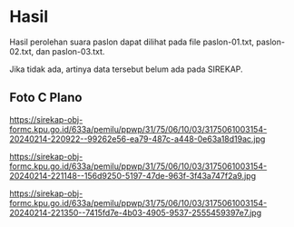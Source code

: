 # Hasil

Hasil perolehan suara paslon dapat dilihat pada file paslon-01.txt, paslon-02.txt, dan paslon-03.txt.

Jika tidak ada, artinya data tersebut belum ada pada SIREKAP.

## Foto C Plano

https://sirekap-obj-formc.kpu.go.id/633a/pemilu/ppwp/31/75/06/10/03/3175061003154-20240214-220922--99262e56-ea79-487c-a448-0e63a18d19ac.jpg

https://sirekap-obj-formc.kpu.go.id/633a/pemilu/ppwp/31/75/06/10/03/3175061003154-20240214-221148--156d9250-5197-47de-963f-3f43a747f2a9.jpg

https://sirekap-obj-formc.kpu.go.id/633a/pemilu/ppwp/31/75/06/10/03/3175061003154-20240214-221350--7415fd7e-4b03-4905-9537-2555459397e7.jpg
